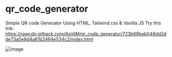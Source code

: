 # qr_code_generator
Simple QR code Generator Using HTML, Tailwind.css & Vanilla JS
Try this link: https://rawcdn.githack.com/AsijitM/qr_code_generator/723b69beb048dd2dde73a5e8d4a81b2464e534c2/index.html

![image](https://user-images.githubusercontent.com/74970659/185536287-031195d6-7276-4d7d-b806-ea8bffdfda2a.png)
